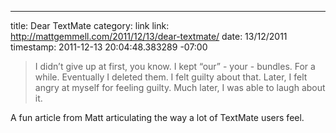 --- 
title: Dear TextMate
category: link
link: http://mattgemmell.com/2011/12/13/dear-textmate/
date: 13/12/2011
timestamp: 2011-12-13 20:04:48.383289 -07:00

> I didn’t give up at first, you know. I kept “our” - your - bundles. For a while. Eventually I deleted them. I felt guilty about that. Later, I felt angry at myself for feeling guilty. Much later, I was able to laugh about it.

A fun article from Matt articulating the way a lot of TextMate users feel.

